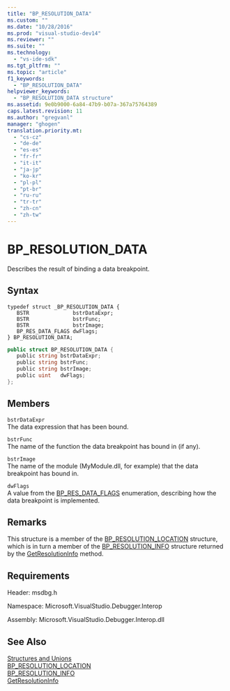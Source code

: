 ```yaml
---
title: "BP_RESOLUTION_DATA"
ms.custom: ""
ms.date: "10/28/2016"
ms.prod: "visual-studio-dev14"
ms.reviewer: ""
ms.suite: ""
ms.technology: 
  - "vs-ide-sdk"
ms.tgt_pltfrm: ""
ms.topic: "article"
f1_keywords: 
  - "BP_RESOLUTION_DATA"
helpviewer_keywords: 
  - "BP_RESOLUTION_DATA structure"
ms.assetid: 9e0b9000-6a84-47b9-b07a-367a75764389
caps.latest.revision: 11
ms.author: "gregvanl"
manager: "ghogen"
translation.priority.mt: 
  - "cs-cz"
  - "de-de"
  - "es-es"
  - "fr-fr"
  - "it-it"
  - "ja-jp"
  - "ko-kr"
  - "pl-pl"
  - "pt-br"
  - "ru-ru"
  - "tr-tr"
  - "zh-cn"
  - "zh-tw"
---
```

# BP_RESOLUTION_DATA
Describes the result of binding a data breakpoint.  
  
## Syntax  
  
```cpp#  
typedef struct _BP_RESOLUTION_DATA {   
   BSTR              bstrDataExpr;  
   BSTR              bstrFunc;  
   BSTR              bstrImage;  
   BP_RES_DATA_FLAGS dwFlags;  
} BP_RESOLUTION_DATA;  
```  
  
```c#  
public struct BP_RESOLUTION_DATA {   
   public string bstrDataExpr;  
   public string bstrFunc;  
   public string bstrImage;  
   public uint   dwFlags;  
};  
```  
  
## Members  
 `bstrDataExpr`  
 The data expression that has been bound.  
  
 `bstrFunc`  
 The name of the function the data breakpoint has bound in (if any).  
  
 `bstrImage`  
 The name of the module (MyModule.dll, for example) that the data breakpoint has bound in.  
  
 `dwFlags`  
 A value from the [BP_RES_DATA_FLAGS](../../../extensibility/debugger/reference/bp-res-data-flags.md) enumeration, describing how the data breakpoint is implemented.  
  
## Remarks  
 This structure is a member of the [BP_RESOLUTION_LOCATION](../../../extensibility/debugger/reference/bp-resolution-location.md) structure, which is in turn a member of the [BP_RESOLUTION_INFO](../../../extensibility/debugger/reference/bp-resolution-info.md) structure returned by the [GetResolutionInfo](../../../extensibility/debugger/reference/idebugbreakpointresolution2-getresolutioninfo.md) method.  
  
## Requirements  
 Header: msdbg.h  
  
 Namespace: Microsoft.VisualStudio.Debugger.Interop  
  
 Assembly: Microsoft.VisualStudio.Debugger.Interop.dll  
  
## See Also  
 [Structures and Unions](../../../extensibility/debugger/reference/structures-and-unions.md)   
 [BP_RESOLUTION_LOCATION](../../../extensibility/debugger/reference/bp-resolution-location.md)   
 [BP_RESOLUTION_INFO](../../../extensibility/debugger/reference/bp-resolution-info.md)   
 [GetResolutionInfo](../../../extensibility/debugger/reference/idebugbreakpointresolution2-getresolutioninfo.md)